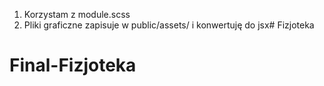1. Korzystam z module.scss
2. Pliki graficzne zapisuje w public/assets/ i konwertuję do jsx# Fizjoteka

# Final-Fizjoteka
